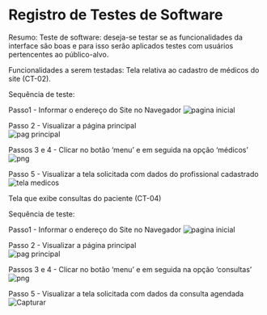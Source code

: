 # Registro de Testes de Software

Resumo: 
Teste de software: deseja-se testar se as funcionalidades da interface são boas e para isso serão aplicados testes com usuários pertencentes ao público-alvo.

Funcionalidades a serem testadas:
Tela relativa ao cadastro de médicos do site (CT-02).

Sequência de teste:                                                                                                                               

Passo1 - Informar o endereço do Site no Navegador 
![pagina inicial](https://user-images.githubusercontent.com/106809153/203184578-9b4ea0b0-7996-49a1-a4d3-8d8b60a6d1b4.png)

Passo 2 - Visualizar a página principal                                                                                                                       
![pag principal](https://user-images.githubusercontent.com/106809153/203184770-fd6d6e8b-37a9-4151-b521-08f26fa395eb.png)

Passos 3 e 4 - Clicar no botão ‘menu’ e em seguida na opção ‘médicos’
![png](https://user-images.githubusercontent.com/106809153/203184958-e6f1e8f4-f67a-49bd-84fc-8dfe94154c53.png)

Passo 5 - Visualizar a tela solicitada com dados do profissional cadastrado
![tela medicos](https://user-images.githubusercontent.com/106809153/203185128-7af34bde-2cdf-4da2-a9d3-d1163510294a.png)


Tela que exibe consultas do paciente (CT-04)

Sequência de teste: 

Passo1 - Informar o endereço do Site no Navegador 
![pagina inicial](https://user-images.githubusercontent.com/106809153/203184578-9b4ea0b0-7996-49a1-a4d3-8d8b60a6d1b4.png)

Passo 2 - Visualizar a página principal                                                                                                                       
![pag principal](https://user-images.githubusercontent.com/106809153/203184770-fd6d6e8b-37a9-4151-b521-08f26fa395eb.png)

Passos 3 e 4 - Clicar no botão ‘menu’ e em seguida na opção ‘consultas’
![png](https://user-images.githubusercontent.com/106809153/203184958-e6f1e8f4-f67a-49bd-84fc-8dfe94154c53.png)

Passo 5 - Visualizar a tela solicitada com dados da consulta agendada
![Capturar](https://user-images.githubusercontent.com/70419372/203872842-e4ea8f38-837e-4c7b-ad27-ac278049082c.PNG)
